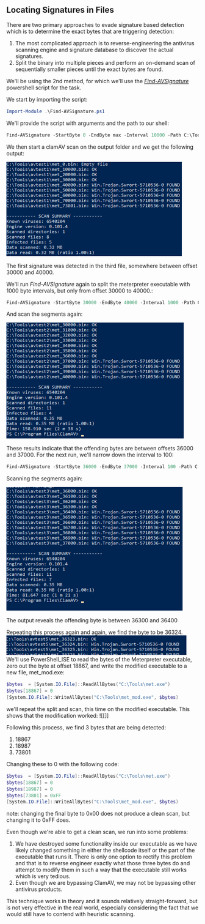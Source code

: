 ## Locating Signatures in Files

There are two primary approaches to evade signature based detection which is to determine the exact bytes that are triggering detection:
1. The most complicated approach is to reverse-engineering the antivirus scanning engine and signature database to discover the actual signatures.
2. Split the binary into multiple pieces and perform an on-demand scan of sequentially smaller pieces until the exact bytes are found.

We'll be using the 2nd method, for which we'll use the [_Find-AVSignature_](http://obscuresecurity.blogspot.com/2012/12/finding-simple-av-signatures-with.html) powershell script for the task.

We start by importing the script:
```Powershell
Import-Module .\Find-AVSignature.ps1
```

We'll provide the script with arguments and the path to our shell:
```Powershell
Find-AVSignature -StartByte 0 -EndByte max -Interval 10000 -Path C:\Tools\met.exe -OutPath C:\Tools\avtest1 -Verbose -Force
```

We then start a clamAV scan on the output folder and we get the following output:

![](../../../Screenshots/av-scan1.png)

The first signature was detected in the third file, somewhere between offset 30000 and 40000.

We'll run _Find-AVSignature_ again to split the meterpreter executable with 1000 byte intervals, but only from offset 30000 to 40000.:
```Powershell
Find-AVSignature -StartByte 30000 -EndByte 40000 -Interval 1000 -Path C:\Tools\met.exe -OutPath C:\Tools\avtest2 -Verbose -Force
```

 And scan the segments again:
 
![](../../../Screenshots/av-scan2.png)

 These results indicate that the offending bytes are between offsets 36000 and 37000.
 For the next run, we'll narrow down the interval to 100:
 ```Powershell
 Find-AVSignature -StartByte 36000 -EndByte 37000 -Interval 100 -Path C:\Tools\met.exe -OutPath C:\Tools\avtest3 -Verbose -Force
 ```

 Scanning the segments again:

 ![](../../../Screenshots/av-scan3.png)

 The output reveals the offending byte is between 36300 and 36400

 Repeating this process again and again, we find the byte to be 36324.
![](../../../Screenshots/off-byte.png)
 We'll use PowerShell_ISE to read the bytes of the Meterpreter executable, zero out the byte at offset 18867, and write the modified executable to a new file, met_mod.exe:
 ```Powershell
$bytes  = [System.IO.File]::ReadAllBytes("C:\Tools\met.exe")
$bytes[18867] = 0
[System.IO.File]::WriteAllBytes("C:\Tools\met_mod.exe", $bytes)
```

we'll repeat the split and scan, this time on the modified executable.
This shows that the modification worked:
![[]]

Following this process, we find 3 bytes that are being detected:
1. 18867
2. 18987
3. 73801

Changing these to 0 with the following code:
```Powershell
$bytes  = [System.IO.File]::ReadAllBytes("C:\Tools\met.exe")
$bytes[18867] = 0
$bytes[18987] = 0
$bytes[73801] = 0xFF
[System.IO.File]::WriteAllBytes("C:\Tools\met_mod.exe", $bytes)
```
note: changing the final byte to 0x00 does not produce a clean scan, but changing it to 0xFF does.


Even though we're able to get a clean scan, we run into some problems:
1.  We have destroyed some functionality inside our executable as we have likely changed something in either the shellcode itself or the part of the executable that runs it. There is only one option to rectify this problem and that is to reverse engineer exactly what those three bytes do and attempt to modify them in such a way that the executable still works which is very tedious.
2. Even though we are bypassing ClamAV, we may not be bypassing other antivirus products.

This technique works in theory and it sounds relatively straight-forward, but is not very effective in the real world, especially considering the fact that we would still have to contend with heuristic scanning.